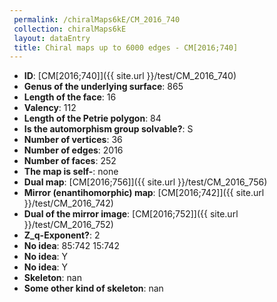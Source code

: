 ```yaml
--- 
 permalink: /chiralMaps6kE/CM_2016_740 
 collection: chiralMaps6kE
 layout: dataEntry
 title: Chiral maps up to 6000 edges - CM[2016;740]
---
```


- **ID**: [CM[2016;740]]({{ site.url }}/test/CM_2016_740)
- **Genus of the underlying surface**: 865
- **Length of the face**: 16
- **Valency**: 112
- **Length of the Petrie polygon**: 84
- **Is the automorphism group solvable?**: S
- **Number of vertices**: 36
- **Number of edges**: 2016
- **Number of faces**: 252
- **The map is self-**: none
- **Dual map**: [CM[2016;756]]({{ site.url }}/test/CM_2016_756)
- **Mirror (enantihomorphic) map**: [CM[2016;742]]({{ site.url }}/test/CM_2016_742)
- **Dual of the mirror image**: [CM[2016;752]]({{ site.url }}/test/CM_2016_752)
- **Z_q-Exponent?**: 2
- **No idea**:  85:742 15:742
- **No idea**: Y
- **No idea**: Y
- **Skeleton**: nan
- **Some other kind of skeleton**: nan
